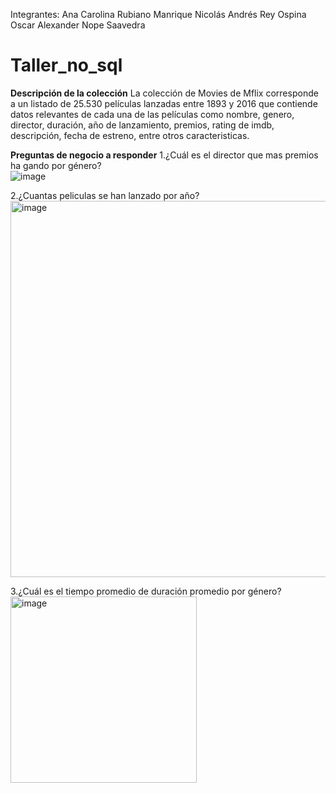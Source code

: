 
Integrantes:
Ana Carolina Rubiano Manrique
Nicolás Andrés Rey Ospina
Oscar Alexander Nope Saavedra



# Taller_no_sql

**Descripción de la colección**
La colección de Movies de Mflix corresponde a un listado de 25.530 películas lanzadas entre 1893 y 2016 que contiende datos relevantes de cada una de las películas como nombre, genero, director, duración, año de lanzamiento, premios, rating de imdb, descripción, fecha de estreno, entre otros caracteristicas. 

**Preguntas de negocio a responder**
1.¿Cuál es el director que mas premios ha gando por género?
<br>
![image](https://user-images.githubusercontent.com/29616625/192156027-40f176de-4a6c-4be2-92e1-8b504604ffed.png)

2.¿Cuantas peliculas se han lanzado por año?
<br>
<img width="602" alt="image" src="https://user-images.githubusercontent.com/29616625/192156019-bd0fca9e-8e4b-4c2d-9a5d-fd200534380a.png">

3.¿Cuál es el tiempo promedio de duración promedio por género?
<br>
<img width="298" alt="image" src="https://user-images.githubusercontent.com/29616625/192155975-1bb7471a-1827-493b-9dae-ba3523fae63e.png">
